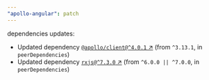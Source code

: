 ```yaml
---
"apollo-angular": patch
---
```

dependencies updates:
  - Updated dependency [`@apollo/client@^4.0.1` ↗︎](https://www.npmjs.com/package/@apollo/client/v/4.0.1) (from `^3.13.1`, in `peerDependencies`)
  - Updated dependency [`rxjs@^7.3.0` ↗︎](https://www.npmjs.com/package/rxjs/v/7.3.0) (from `^6.0.0 || ^7.0.0`, in `peerDependencies`)
